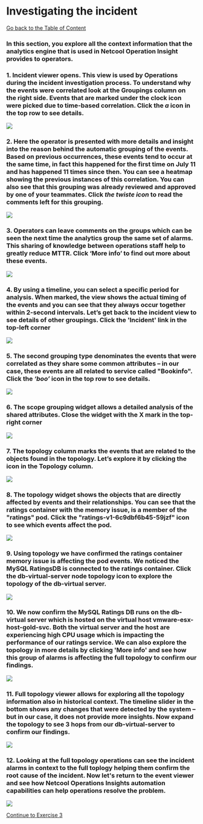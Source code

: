 # Investigating the incident

[Go back to the Table of Content](../README.md)

### In this section, you explore all the context information that the analytics engine that is used in Netcool Operation Insight provides to operators.


### 1. Incident viewer opens. This view is used by Operations during the incident investigation process. To understand why the events were correlated look at the Groupings column on the right side. Events that are marked under the clock icon were picked due to time-based correlation. Click the _a_ icon in the top row to see details.

![](images/exercise2_incident_viewer_1.png)

### 2. Here the operator is presented with more details and insight into the reason behind the automatic grouping of the events. Based on previous occurrences, these events tend to occur at the same time, in fact this happened for the first time on July 11 and has happened 11 times since then. You can see a heatmap showing the previous instances of this correlation. You can also see that this grouping was already reviewed and approved by one of your teammates. Click _the twiste icon_ to read the comments left for this grouping.

![](images/exercise2_incident_viewer_2.png)

### 3. Operators can leave comments on the groups which can be seen the next time the analytics group the same set of alarms. This sharing of knowledge between operations staff help to greatly reduce MTTR. Click ‘More info’ to find out more about these events.

![](images/exercise2_incident_viewer_3.png)

### 4. By using a timeline, you can select a specific period for analysis. When marked, the view shows the actual timing of the events and you can see that they always occur together within 2-second intervals. Let’s get back to the incident view to see details of other groupings. Click the 'Incident' link in the top-left corner

![](images/exercise2_incident_viewer_4.png)

### 5. The second grouping type denominates the events that were correlated as they share some common attributes – in our case, these events are all related to service called "Bookinfo". Click the _‘boo’_ icon in the top row to see details.

![](images/exercise2_incident_viewer_5.png)

### 6. The scope grouping widget allows a detailed analysis of the shared attributes. Close the widget with the X mark in the top-right corner

![](images/exercise2_incident_viewer_6.png)

### 7. The topology column marks the events that are related to the objects found in the topology. Let’s explore it by clicking the icon in the Topology column.

![](images/exercise2_incident_viewer_7.png)

### 8. The topology widget shows the objects that are directly affected by events and their relationships. You can see that the ratings container with the memory issue, is a member of the "ratings" pod. Click the "ratings-v1-6c9dbf6b45-59jzf" icon to see which events affect the pod. 

![](images/exercise2_incident_viewer_8.png)

### 9. Using topology we have confirmed the ratings container memory issue is affecting the pod events. We noticed the MySQL RatingsDB is connected to the ratings container. Click the db-virtual-server node topology icon to explore the topology of the db-virtual server. 

![](images/exercise2_incident_viewer_9.png)

### 10. We now confirm the MySQL Ratings DB runs on the db-virtual server which is hosted on the virtual host vmware-esx-host-gold-svc. Both the virtual server and the host are experiencing high CPU usage which is impacting the performance of our ratings service. We can also explore the topology in more details by clicking 'More info' and see how this group of alarms is affecting the full topology to confirm our findings. 

![](images/exercise2_incident_viewer_10.png)

### 11. Full topology viewer allows for exploring all the topology information also in historical context. The timeline slider in the bottom shows any changes that were detected by the system – but in our case, it does not provide more insights. Now expand the topology to see 3 hops from our db-virtual-server to confirm our findings. 

![](images/exercise2_incident_viewer_11.png)

### 12. Looking at the full topology operations can see the incident alarms in context to the full toplogy helping them confirm the root cause of the incident. Now let's return to the event viewer and see how Netcool Operations Insights automation capabilities can help operations resolve the problem.

![](images/exercise2_incident_viewer_12.png)


[Continue to Exercise 3](../Exercise3/README.md)
